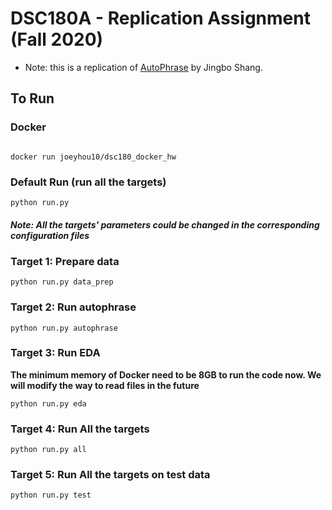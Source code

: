 # DSC180A - Replication Assignment (Fall 2020)
- Note: this is a replication of [AutoPhrase](https://github.com/shangjingbo1226/AutoPhrase) by Jingbo Shang.

## To Run

### Docker
```

docker run joeyhou10/dsc180_docker_hw

```

### Default Run (run all the targets)
```
python run.py
```
##### Note: All the targets' parameters could be changed in the corresponding configuration files
### Target 1: Prepare data
```
python run.py data_prep
```
### Target 2: Run autophrase
```
python run.py autophrase
```
### Target 3: Run EDA
**The minimum memory of Docker need to be 8GB to run the code now. We will modify the way to read files in the future**
```
python run.py eda
```
### Target 4: Run All the targets
```
python run.py all
```
### Target 5: Run All the targets on test data
```
python run.py test
